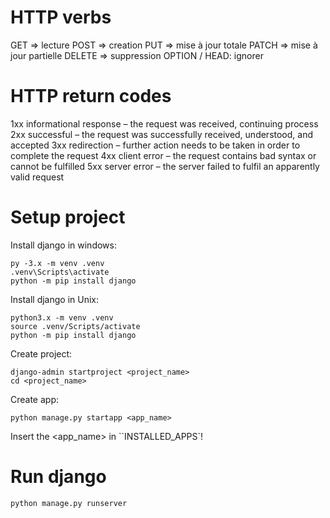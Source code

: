 # HTTP verbs

GET => lecture
POST => creation
PUT => mise à jour totale
PATCH => mise à jour partielle
DELETE => suppression
OPTION / HEAD: ignorer

# HTTP return codes

1xx informational response – the request was received, continuing process
2xx successful – the request was successfully received, understood, and accepted
3xx redirection – further action needs to be taken in order to complete the request
4xx client error – the request contains bad syntax or cannot be fulfilled
5xx server error – the server failed to fulfil an apparently valid request

# Setup project

Install django in windows:

```
py -3.x -m venv .venv
.venv\Scripts\activate
python -m pip install django
```

Install django in Unix:

```
python3.x -m venv .venv
source .venv/Scripts/activate
python -m pip install django
```

Create project:

```
django-admin startproject <project_name>
cd <project_name>
```

Create app:

```
python manage.py startapp <app_name>
```

Insert the <app_name> in ``INSTALLED_APPS`!

# Run django

```
python manage.py runserver
```